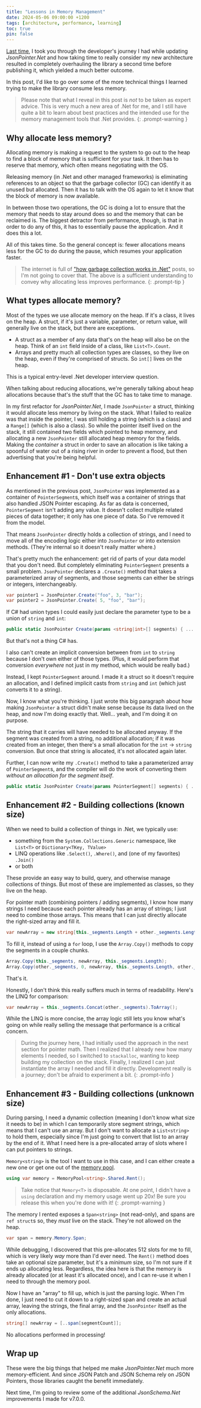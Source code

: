 ```yaml
---
title: "Lessons in Memory Management"
date: 2024-05-06 09:00:00 +1200
tags: [architecture, performance, learning]
toc: true
pin: false
---
```


[Last time](/posts/better-json-pointer/), I took you through the developer's journey I had while updating _JsonPointer.Net_ and how taking time to really consider my new architecture resulted in completely overhauling the library a second time before publishing it, which yielded a much better outcome.

In this post, I'd like to go over some of the more technical things I learned trying to make the library consume less memory.

> Please note that what I reveal in this post is _not_ to be taken as expert advice.  This is very much a new area of .Net for me, and I still have quite a bit to learn about best practices and the intended use for the memory management tools that .Net provides.
{: .prompt-warning }

## Why allocate less memory?

Allocating memory is making a request to the system to go out to the heap to find a block of memory that is sufficient for your task.  It then has to reserve that memory, which often means negotiating with the OS.

Releasing memory (in .Net and other managed frameworks) is eliminating references to an object so that the garbage collector (GC) can identify it as unused but allocated.  Then it has to talk with the OS again to let it know that the block of memory is now available.

In between those two operations, the GC is doing a lot to ensure that the memory that needs to stay around does so and the memory that can be reclaimed is.  The biggest detractor from performance, though, is that in order to do any of this, it has to essentially pause the application.  And it does this a lot.

All of this takes time.  So the general concept is: fewer allocations means less for the GC to do during the pause, which resumes your application faster.

> The internet is full of ["how garbage collection works in .Net"](https://www.google.com/search?q=how+garbage+collection+works+in+.net) posts, so I'm not going to cover that.  The above is a sufficient understanding to convey why allocating less improves performance.
{: .prompt-tip }

## What types allocate memory?

Most of the types we use allocate memory on the heap.  If it's a class, it lives on the heap.  A struct, if it's just a variable, parameter, or return value, will generally live on the stack, but there are exceptions.

- A struct as a member of any data that's on the heap will also be on the heap.  Think of an `int` field inside of a class, like `List<T>.Count`.
- Arrays and pretty much all collection types are classes, so they live on the heap, even if they're comprised of structs.  So `int[]` lives on the heap.

This is a typical entry-level .Net developer interview question.

When talking about reducing allocations, we're generally talking about heap allocations because that's the stuff that the GC has to take time to manage.

In my first refactor for _JsonPointer.Net_, I made `JsonPointer` a struct, thinking it would allocate less memory by living on the stack.  What I failed to realize was that inside the pointer, I was still holding a string (which is a class) and a `Range[]` (which is also a class).  So while the pointer itself lived on the stack, it still contained two fields which pointed to heap memory, and allocating a new `JsonPointer` still allocated heap memory for the fields.  Making the _container_ a struct in order to save an allocation is like taking a spoonful of water out of a rising river in order to prevent a flood, but then advertising that you're being helpful.

## Enhancement #1 - Don't use extra objects

As mentioned in the previous post, `JsonPointer` was implemented as a container of `PointerSegment`s, which itself was a container of strings that also handled JSON Pointer escaping.  As far as data is concerned, `PointerSegment` isn't adding any value.  It doesn't collect multiple related pieces of data together; it only has one piece of data.  So I've removed it from the model.

That means `JsonPointer` directly holds a collection of strings, and I need to move all of the encoding logic either into `JsonPointer` or into extension methods.  (They're internal so it doesn't really matter where.)

That's pretty much the enhancement: get rid of parts of your data model that you don't need.  But completely eliminating `PointerSegment` presents a small problem.  `JsonPointer` declares a `.Create()` method that takes a parameterized array of segments, and those segments can either be strings or integers, interchangeably.

```c#
var pointer1 = JsonPointer.Create("foo", 3, "bar");
var pointer2 = JsonPointer.Create( 5, "foo", "bar");
```

If C# had union types I could easily just declare the parameter type to be a union of `string` and `int`:

```c#
public static JsonPointer Create(params <string|int>[] segments) { ... }
```

But that's not a thing C# has.

I also can't create an implicit conversion between from `int` to `string` because I don't own either of those types.  (Plus, it would perform that conversion _everywhere_ not just in my method, which would be really bad.)

Instead, I kept `PointerSegment` around.  I made it a struct so it doesn't require an allocation, and I defined implicit casts from `string` and `int` (which just converts it to a string).

Now, I know what you're thinking.  I just wrote this big paragraph about how making `JsonPointer` a struct didn't make sense because its data lived on the heap, and now I'm doing exactly that.  Well... yeah, and I'm doing it on purpose.

The string that it carries will have needed to be allocated anyway.  If the segment was created from a string, no additional allocation; if it was created from an integer, then there's a small allocation for the `int` → `string` conversion.  But once that string is allocated, it's not allocated again later.

Further, I can now write my `.Create()` method to take a parameterized array of `PointerSegment`s, and the compiler will do the work of converting them _without an allocation for the segment itself_.

```c#
public static JsonPointer Create(params PointerSegment[] segments) { ... }
```

## Enhancement #2 - Building collections (known size)

When we need to build a collection of things in .Net, we typically use:

- something from the `System.Collections.Generic` namespace, like `List<T>` or `Dictionary<TKey, TValue>`
- LINQ operations like `.Select()`, `.Where()`, and (one of my favorites) `.Join()`
- or both

These provide an easy way to build, query, and otherwise manage collections of things.  But most of these are implemented as classes, so they live on the heap.

For pointer math (combining pointers / adding segments), I know how many strings I need because each pointer already has an array of strings; I just need to combine those arrays.  This means that I can just directly allocate the right-sized array and fill it.

```c#
var newArray = new string[this._segments.Length + other._segments.Length];
```

To fill it, instead of using a `for` loop, I use the `Array.Copy()` methods to copy the segments in a couple chunks.

```c#
Array.Copy(this._segments, newArray, this._segments.Length);
Array.Copy(other._segments, 0, newArray, this._segments.Length, other._segments.Length);
```

That's it.

Honestly, I don't think this really suffers much in terms of readability.  Here's the LINQ for comparison:

```c#
var newArray = this._segments.Concat(other._segments).ToArray();
```

While the LINQ is more concise, the array logic still lets you know what's going on while really selling the message that performance is a critical concern.

> During the journey here, I had initially used the approach in the next section for pointer math.  Then I realized that I already new how many elements I needed, so I switched to `stackalloc`, wanting to keep building my collection on the stack.  Finally, I realized I can just instantiate the array I needed and fill it directly.  Development really is a journey; don't be afraid to experiment a bit.
{: .prompt-info }

## Enhancement #3 - Building collections (unknown size)

During parsing, I need a dynamic collection (meaning I don't know what size it needs to be) in which I can temporarily store segment strings, which means that I can't use an array.  But I don't want to allocate a `List<string>` to hold them, especially since I'm just going to convert that list to an array by the end of it.  What I need here is a pre-allocated array of slots where I can put pointers to strings.

`Memory<string>` is the tool I want to use in this case, and I can either create a new one or get one out of the [memory pool](https://learn.microsoft.com/en-us/dotnet/api/system.buffers.memorypool-1?view=net-8.0).

```c#
using var memory = MemoryPool<string>.Shared.Rent();
```

> Take notice that `Memory<T>` is disposable.  At one point, I didn't have a `using` declaration and my memory usage went up 20x!  Be sure you release this when you're done with it!
{: .prompt-warning }

The memory I rented exposes a `Span<string>` (not read-only), and spans are `ref struct`s so, they _must_ live on the stack.  They're not allowed on the heap.

```c#
var span = memory.Memory.Span;
```

While debugging, I discovered that this pre-allocates 512 slots for me to fill, which is very likely _way_ more than I'd ever need.  The `Rent()` method does take an optional size parameter, but it's a _minimum_ size, so I'm not sure if it ends up allocating less.  Regardless, the idea here is that the memory is already allocated (or at least it's allocated once), and I can re-use it when I need to through the memory pool.

Now I have an "array" to fill up, which is just the parsing logic.  When I'm done, I just need to cut it down to a right-sized span and create an actual array, leaving the strings, the final array, and the `JsonPointer` itself as the only allocations.

```c#
string[] newArray = [..span[segmentCount]];
```

No allocations performed in processing!

## Wrap up

These were the big things that helped me make _JsonPointer.Net_ much more memory-efficient.  And since JSON Patch and JSON Schema rely on JSON Pointers, those libraries caught the benefit immediately.

Next time, I'm going to review some of the additional _JsonSchema.Net_ improvements I made for v7.0.0.
